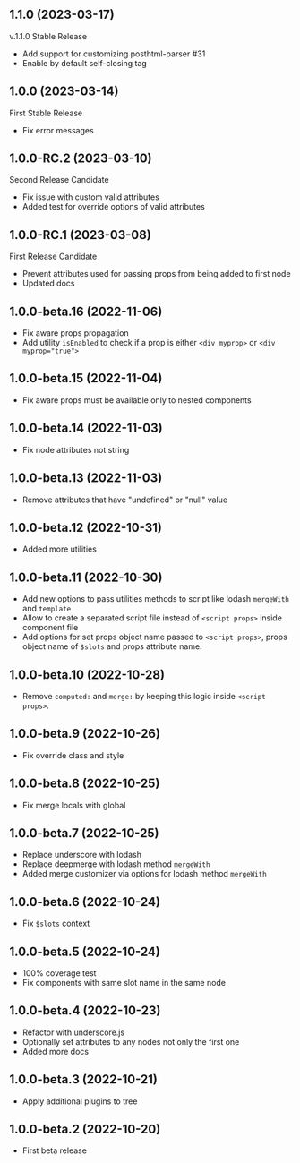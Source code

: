 ## 1.1.0 (2023-03-17)

v.1.1.0 Stable Release

* Add support for customizing posthtml-parser #31
* Enable by default self-closing tag

## 1.0.0 (2023-03-14)

First Stable Release

* Fix error messages

## 1.0.0-RC.2 (2023-03-10)

Second Release Candidate

* Fix issue with custom valid attributes
* Added test for override options of valid attributes

## 1.0.0-RC.1 (2023-03-08)

First Release Candidate

* Prevent attributes used for passing props from being added to first node
* Updated docs

## 1.0.0-beta.16 (2022-11-06)

* Fix aware props propagation
* Add utility `isEnabled` to check if a prop is either `<div myprop>` or `<div myprop="true">`

## 1.0.0-beta.15 (2022-11-04)

* Fix aware props must be available only to nested components

## 1.0.0-beta.14 (2022-11-03)

* Fix node attributes not string

## 1.0.0-beta.13 (2022-11-03)

* Remove attributes that have "undefined" or "null" value

## 1.0.0-beta.12 (2022-10-31)

* Added more utilities

## 1.0.0-beta.11 (2022-10-30)

* Add new options to pass utilities methods to script like lodash `mergeWith` and `template`
* Allow to create a separated script file instead of `<script props>` inside component file
* Add options for set props object name passed to `<script props>`, props object name of `$slots` and props attribute name.

## 1.0.0-beta.10 (2022-10-28)

* Remove `computed:` and `merge:` by keeping this logic inside `<script props>`.

## 1.0.0-beta.9 (2022-10-26)

* Fix override class and style

## 1.0.0-beta.8 (2022-10-25)

* Fix merge locals with global

## 1.0.0-beta.7 (2022-10-25)

* Replace underscore with lodash
* Replace deepmerge with lodash method `mergeWith`
* Added merge customizer via options for lodash method `mergeWith`

## 1.0.0-beta.6 (2022-10-24)

* Fix `$slots` context

## 1.0.0-beta.5 (2022-10-24)

* 100% coverage test
* Fix components with same slot name in the same node 

## 1.0.0-beta.4 (2022-10-23)

* Refactor with underscore.js
* Optionally set attributes to any nodes not only the first one
* Added more docs

## 1.0.0-beta.3 (2022-10-21)

* Apply additional plugins to tree

## 1.0.0-beta.2 (2022-10-20)

* First beta release